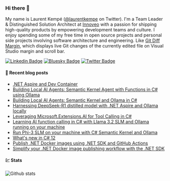 ### Hi there 👋

My name is Laurent Kempé ([@laurentkempe](https://twitter.com/laurentkempe) on Twitter). I'm a Team Leader & Distinguished Solution Architect at [Innoveo](https://www.innoveo.com/) with a passion for shipping high-quality products by empowering development teams and culture.
I enjoy spending some of my free time in open source projects and personal side projects involving software architecture and engineering. Like [Git Diff Margin](https://github.com/laurentkempe/GitDiffMargin/), which displays live Git changes of the currently edited file on Visual Studio margin and scroll bar.

[![Linkedin Badge](https://img.shields.io/badge/-LinkedIn-blue?style=flat-square&logo=Linkedin&logoColor=white&link=https://www.linkedin.com/in/laurentkempe/)](https://www.linkedin.com/in/laurentkempe/)
[![Bluesky Badge](https://img.shields.io/badge/-Bluesky-0285FF?style=flat-square&labelColor=0285FF&logo=bluesky&logoColor=white&link=https://bsky.app/profile/laurentkempe.com)](https://bsky.app/profile/laurentkempe.com)
[![Twitter Badge](https://img.shields.io/badge/-Twitter-1ca0f1?style=flat-square&labelColor=1ca0f1&logo=twitter&logoColor=white&link=https://twitter.com/laurentkempe)](https://twitter.com/laurentkempe)



#### 📗 Recent blog posts
<!--START_SECTION:feed-->
* [.NET Aspire and Dev Container](https:&#x2F;&#x2F;laurentkempe.com&#x2F;2025&#x2F;03&#x2F;06&#x2F;dotnet-aspire-and-dev-container&#x2F;)
* [Building Local AI Agents: Semantic Kernel Agent with Functions in C# using Ollama](https:&#x2F;&#x2F;laurentkempe.com&#x2F;2025&#x2F;03&#x2F;02&#x2F;building-local-ai-agents-semantic-kernel-agent-with-functions-in-csharp-using-ollama&#x2F;)
* [Building Local AI Agents: Semantic Kernel and Ollama in C#](https:&#x2F;&#x2F;laurentkempe.com&#x2F;2025&#x2F;03&#x2F;01&#x2F;building-local-ai-agents-semantic-kernel-and-ollama-in-csharp&#x2F;)
* [Harnessing DeepSeek-R1 distilled model with .NET Aspire and Ollama locally](https:&#x2F;&#x2F;laurentkempe.com&#x2F;2025&#x2F;02&#x2F;01&#x2F;harnessing-deepseek-r1-with-dotnet-aspire-and-ollama-locally&#x2F;)
* [Leveraging Microsoft.Extensions.AI for Tool Calling in C#](https:&#x2F;&#x2F;laurentkempe.com&#x2F;2025&#x2F;01&#x2F;27&#x2F;leveraging-microsoftextensionsai-for-tool-calling-in-csharp&#x2F;)
* [Learning AI function calling in C# with Llama 3.2 SLM and Ollama running on your machine](https:&#x2F;&#x2F;laurentkempe.com&#x2F;2024&#x2F;10&#x2F;28&#x2F;learning-ai-function-calling-in-csharp-with-llama-32-slm-and-ollama-running-on-your-machine&#x2F;)
* [Run Phi-3 SLM on your machine with C# Semantic Kernel and Ollama](https:&#x2F;&#x2F;laurentkempe.com&#x2F;2024&#x2F;05&#x2F;01&#x2F;run-phi-3-slm-on-your-machine-with-csharp-semantic-kernel-and-ollama&#x2F;)
* [What&#39;s new in C# 12](https:&#x2F;&#x2F;laurentkempe.com&#x2F;2023&#x2F;11&#x2F;14&#x2F;whats-new-in-csharp-12&#x2F;)
* [Publish .NET Docker images using .NET SDK and GitHub Actions](https:&#x2F;&#x2F;laurentkempe.com&#x2F;2023&#x2F;10&#x2F;30&#x2F;publish-dotnet-docker-images-using-dotnet-sdk-and-github-actions&#x2F;)
* [Simplify your .NET Docker image publishing workflow with the .NET SDK](https:&#x2F;&#x2F;laurentkempe.com&#x2F;2023&#x2F;10&#x2F;24&#x2F;simplify-your-dotnet-docker-image-publishing-workflow-with-the-dotnet-sdk&#x2F;)
<!--END_SECTION:feed-->

#### 💹 Stats

![Github stats](https://github-readme-stats.vercel.app/api?username=laurentkempe&show_icons=true&hide_border=true)
<!-- https://github-readme-stats.vercel.app/api/top-langs/?username=clsivo&hide=html&layout=compac -->

<!--
**laurentkempe/laurentkempe** is a ✨ _special_ ✨ repository because its `README.md` (this file) appears on your GitHub profile.

Here are some ideas to get you started:

- 🔭 I’m currently working on ...
- 🌱 I’m currently learning ...
- 👯 I’m looking to collaborate on ...
- 🤔 I’m looking for help with ...
- 💬 Ask me about ...
- 📫 How to reach me: ...
- 😄 Pronouns: ...
- ⚡ Fun fact: ...
-->
